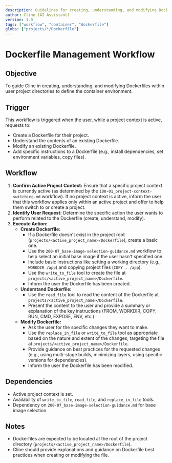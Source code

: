```yaml
---
description: Guidelines for creating, understanding, and modifying Dockerfiles for user projects.
author: Cline (AI Assistant)
version: 1.0
tags: ["workflow", "container", "dockerfile"]
globs: ["projects/*/Dockerfile"]
---
```


# Dockerfile Management Workflow

## Objective

To guide Cline in creating, understanding, and modifying Dockerfiles within user project directories to define the container environment.

## Trigger

This workflow is triggered when the user, while a project context is active, requests to:
- Create a Dockerfile for their project.
- Understand the contents of an existing Dockerfile.
- Modify an existing Dockerfile.
- Add specific instructions to a Dockerfile (e.g., install dependencies, set environment variables, copy files).

## Workflow

1.  **Confirm Active Project Context:** Ensure that a specific project context is currently active (as determined by the `100-01_project-context-switching.md` workflow). If no project context is active, inform the user that this workflow applies only within an active project and offer to help them switch to or create a project.
2.  **Identify User Request:** Determine the specific action the user wants to perform related to the Dockerfile (create, understand, modify).
3.  **Execute Action:**
    *   **Create Dockerfile:**
        *   If a Dockerfile doesn't exist in the project root (`projects/<active_project_name>/Dockerfile`), create a basic one.
        *   Use the `200-07_base-image-selection-guidance.md` workflow to help select an initial base image if the user hasn't specified one.
        *   Include basic instructions like setting a working directory (e.g., `WORKDIR /app`) and copying project files (`COPY . /app`).
        *   Use the `write_to_file` tool to create the file at `projects/<active_project_name>/Dockerfile`.
        *   Inform the user the Dockerfile has been created.
    *   **Understand Dockerfile:**
        *   Use the `read_file` tool to read the content of the Dockerfile at `projects/<active_project_name>/Dockerfile`.
        *   Present the content to the user and provide a summary or explanation of the key instructions (FROM, WORKDIR, COPY, RUN, CMD, EXPOSE, ENV, etc.).
    *   **Modify Dockerfile:**
        *   Ask the user for the specific changes they want to make.
        *   Use the `replace_in_file` or `write_to_file` tool as appropriate based on the nature and extent of the changes, targeting the file at `projects/<active_project_name>/Dockerfile`.
        *   Provide guidance on best practices for the requested changes (e.g., using multi-stage builds, minimizing layers, using specific versions for dependencies).
        *   Inform the user the Dockerfile has been modified.

## Dependencies

*   Active project context is set.
*   Availability of `write_to_file`, `read_file`, and `replace_in_file` tools.
*   Dependency on `200-07_base-image-selection-guidance.md` for base image selection.

## Notes

*   Dockerfiles are expected to be located at the root of the project directory (`projects/<active_project_name>/Dockerfile`).
*   Cline should provide explanations and guidance on Dockerfile best practices when creating or modifying the file.
